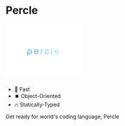 # Percle

<img width= '200px' src= 'misc/logo/logo.png' />

- 💨 Fast
- ⏹️ Object-Oriented
- 🔥 Statically-Typed

Get ready for world's coding language, Percle
